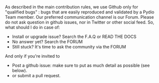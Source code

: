 

As described in the main contribution rules, we use Github only for "qualified bugs" : bugs that are easily reproduced and validated by a Pydio Team member. Our preferred communication channel is our Forum. Please do not ask question in github issues, nor in Twitter or other social feed.
So, what should I do in case of:

* Install or upgrade issue? Search the F.A.Q or READ THE DOCS
* No answer yet? Search the FORUM
* Still stuck? It's time to ask the community via the FORUM

And only if you're invited to

* Post a github issue: make sure to put as much detail as possible (see below).
* or submit a pull request.
